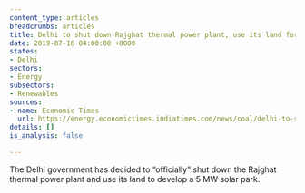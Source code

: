 ```yaml
---
content_type: articles
breadcrumbs: articles
title: Delhi to shut down Rajghat thermal power plant, use its land for solar park
date: 2019-07-16 04:00:00 +0000
states:
- Delhi
sectors:
- Energy
subsectors:
- Renewables
sources:
- name: Economic Times
  url: https://energy.economictimes.indiatimes.com/news/coal/delhi-to-shut-down-rajghat-thermal-power-plant-use-its-land-for-solar-park/70177420
details: []
is_analysis: false

---
```

The Delhi government has decided to “officially” shut down the Rajghat thermal power plant and use its land to develop a 5 MW solar park.